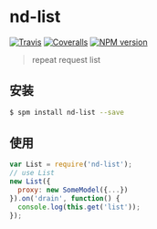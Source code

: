 # nd-list

[![Travis](https://img.shields.io/travis/ndfront/nd-list.svg?style=flat-square)](https://github.com/ndfront/nd-list)
[![Coveralls](https://img.shields.io/coveralls/ndfront/nd-list.svg?style=flat-square)](https://github.com/ndfront/nd-list)
[![NPM version](https://img.shields.io/npm/v/nd-list.svg?style=flat-square)](https://npmjs.org/package/nd-list)

> repeat request list

## 安装

```bash
$ spm install nd-list --save
```

## 使用

```js
var List = require('nd-list');
// use List
new List({
  proxy: new SomeModel({...})
}).on('drain', function() {
  console.log(this.get('list'));
});
```
